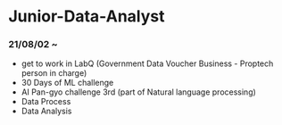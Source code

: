 # Junior-Data-Analyst 
### 21/08/02 ~
- get to work in LabQ (Government Data Voucher Business - Proptech person in charge)
- 30 Days of ML challenge
- AI Pan-gyo challenge 3rd (part of Natural language processing)
- Data Process
- Data Analysis
